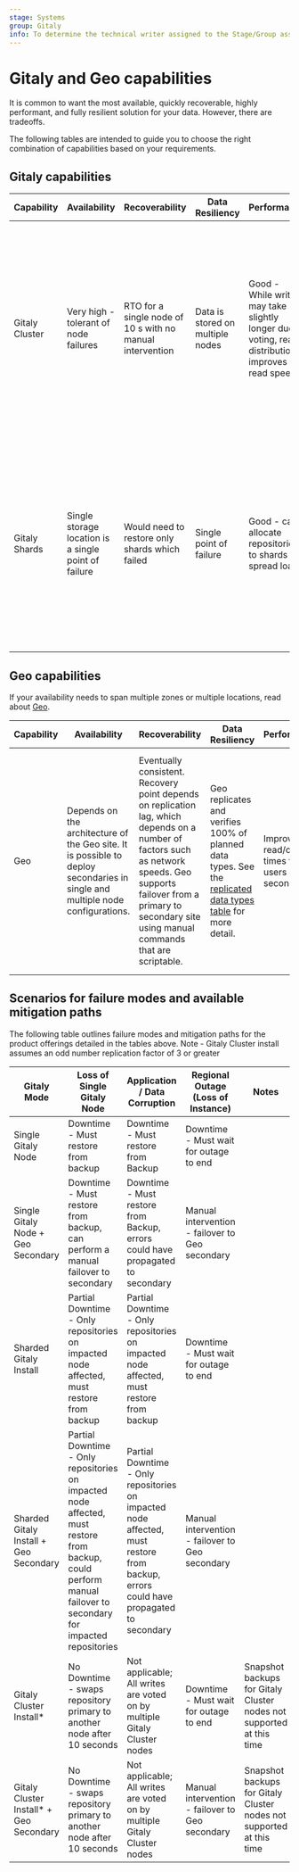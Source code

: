 ```yaml
---
stage: Systems
group: Gitaly
info: To determine the technical writer assigned to the Stage/Group associated with this page, see https://handbook.gitlab.com/handbook/product/ux/technical-writing/#assignments
---
```


# Gitaly and Geo capabilities

It is common to want the most available, quickly recoverable, highly performant,
and fully resilient solution for your data. However, there are tradeoffs.

The following tables are intended to guide you to choose the right combination of capabilities based on your requirements.

## Gitaly capabilities

| Capability | Availability | Recoverability | Data Resiliency | Performance | Risks/Trade-offs|
|------------|--------------|----------------|-----------------|-------------|-----------------|
|Gitaly Cluster | Very high - tolerant of node failures | RTO for a single node of 10 s with no manual intervention | Data is stored on multiple nodes | Good - While writes may take slightly longer due to voting, read distribution improves read speeds | **Trade-off** - Slight decrease in write speed for redundant, strongly-consistent storage solution. **Risks** - [Does not support snapshot backups](../gitaly/index.md#snapshot-backup-and-recovery), GitLab backup task can be slow for large data sets |
|Gitaly Shards | Single storage location is a single point of failure | Would need to restore only shards which failed | Single point of failure | Good - can allocate repositories to shards to spread load | **Trade-off** - Need to manually configure repositories into different shards to balance loads / storage space **Risks** - Single point of failure relies on recovery process when single-node failure occurs |

## Geo capabilities

If your availability needs to span multiple zones or multiple locations, read about [Geo](../geo/index.md).

| Capability | Availability | Recoverability | Data Resiliency | Performance | Risks/Trade-offs|
|------------|--------------|----------------|-----------------|-------------|-----------------|
|Geo| Depends on the architecture of the Geo site. It is possible to deploy secondaries in single and multiple node configurations. | Eventually consistent. Recovery point depends on replication lag, which depends on a number of factors such as network speeds. Geo supports failover from a primary to secondary site using manual commands that are scriptable. | Geo replicates and verifies 100% of planned data types. See the [replicated data types table](../geo/replication/datatypes.md#replicated-data-types) for more detail. | Improves read/clone times for users of a secondary.  | Geo is not intended to replace other backup/restore solutions. Because of replication lag and the possibility of replicating bad data from a primary, customers should also take regular backups of their primary site and test the restore process. |

## Scenarios for failure modes and available mitigation paths

The following table outlines failure modes and mitigation paths for the product offerings detailed in the tables above. Note - Gitaly Cluster install assumes an odd number replication factor of 3 or greater

| Gitaly Mode | Loss of Single Gitaly Node | Application / Data Corruption | Regional Outage (Loss of Instance) | Notes |
| ----------- | -------------------------- | ----------------------------- | ---------------------------------- | ----- |
| Single Gitaly Node | Downtime - Must restore from backup | Downtime - Must restore from Backup | Downtime - Must wait for outage to end | |
| Single Gitaly Node + Geo Secondary | Downtime - Must restore from backup, can perform a manual failover to secondary | Downtime - Must restore from Backup, errors could have propagated to secondary | Manual intervention - failover to Geo secondary | |
| Sharded Gitaly Install | Partial Downtime - Only repositories on impacted node affected, must restore from backup | Partial Downtime - Only repositories on impacted node affected, must restore from backup | Downtime - Must wait for outage to end | |
| Sharded Gitaly Install + Geo Secondary | Partial Downtime - Only repositories on impacted node affected, must restore from backup, could perform manual failover to secondary for impacted repositories | Partial Downtime - Only repositories on impacted node affected, must restore from backup, errors could have propagated to secondary | Manual intervention - failover to Geo secondary | |
| Gitaly Cluster Install* | No Downtime - swaps repository primary to another node after 10 seconds | Not applicable; All writes are voted on by multiple Gitaly Cluster nodes | Downtime - Must wait for outage to end | Snapshot backups for Gitaly Cluster nodes not supported at this time |
| Gitaly Cluster Install* + Geo Secondary | No Downtime - swaps repository primary to another node after 10 seconds | Not applicable; All writes are voted on by multiple Gitaly Cluster nodes | Manual intervention - failover to Geo secondary | Snapshot backups for Gitaly Cluster nodes not supported at this time |
